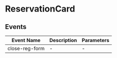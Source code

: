 # ReservationCard

## Events

<!-- @vuese:ReservationCard:events:start -->
|Event Name|Description|Parameters|
|---|---|---|
|close-reg-form|-|-|

<!-- @vuese:ReservationCard:events:end -->


